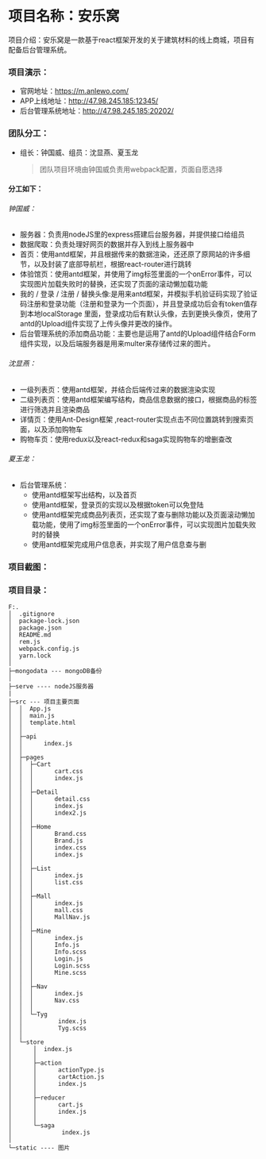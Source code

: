 # 项目名称：安乐窝

项目介绍：安乐窝是一款基于react框架开发的关于建筑材料的线上商城，项目有配备后台管理系统。

### 项目演示：

- 官网地址：<https://m.anlewo.com/> 
- APP上线地址：<http://47.98.245.185:12345/> 
- 后台管理系统地址：<http://47.98.245.185:20202/> 

### 团队分工：

- 组长：钟国威、组员：沈显燕、夏玉龙

  > 团队项目环境由钟国威负责用webpack配置，页面自愿选择

#### 分工如下：

###### 钟国威：

- 服务器：负责用nodeJS里的express搭建后台服务器，并提供接口给组员
- 数据爬取：负责处理好网页的数据并存入到线上服务器中
- 首页：使用antd框架，并且根据传来的数据渲染，还还原了原网站的许多细节，以及封装了底部导航栏，根据react-router进行跳转
- 体验馆页：使用antd框架，并使用了img标签里面的一个onError事件，可以实现图片加载失败时的替换，还实现了页面的滚动懒加载功能
- 我的 / 登录 / 注册 / 替换头像:是用来antd框架，并模拟手机验证码实现了验证码注册和登录功能（注册和登录为一个页面），并且登录成功后会有token值存到本地localStorage 里面，登录成功后有默认头像，去到更换头像页，使用了antd的Upload组件实现了上传头像并更改的操作。
- 后台管理系统的添加商品功能：主要也是运用了antd的Upload组件结合Form组件实现，以及后端服务器是用来multer来存储传过来的图片。

###### 沈显燕：

- 一级列表页：使用antd框架，并结合后端传过来的数据渲染实现
- 二级列表页：使用antd框架编写结构，商品信息数据的接口，根据商品的标签进行筛选并且渲染商品
- 详情页：使用Ant-Design框架 ,react-router实现点击不同位置跳转到搜索页面，以及添加购物车
- 购物车页：使用redux以及react-redux和saga实现购物车的增删查改

###### 夏玉龙：

- 后台管理系统：
  - 使用antd框架写出结构，以及首页
  - 使用antd框架，登录页的实现以及根据token可以免登陆
  - 使用antd框架完成商品列表页，还实现了查与删除功能以及页面滚动懒加载功能，使用了img标签里面的一个onError事件，可以实现图片加载失败时的替换
  - 使用antd框架完成用户信息表，并实现了用户信息查与删

### 项目截图：

### 项目目录：

```
F:.
│  .gitignore
│  package-lock.json
│  package.json
│  README.md
│  rem.js
│  webpack.config.js
│  yarn.lock
│
├─mongodata --- mongoDB备份
│
├─serve ---- nodeJS服务器
|
├─src --- 项目主要页面
│  │  App.js
│  │  main.js
│  │  template.html
│  │
│  ├─api
│  │      index.js
│  │
│  ├─pages
│  │  ├─Cart
│  │  │      cart.css
│  │  │      index.js
│  │  │
│  │  ├─Detail
│  │  │      detail.css
│  │  │      index.js
│  │  │      index2.js
│  │  │
│  │  ├─Home
│  │  │      Brand.css
│  │  │      Brand.js
│  │  │      index.css
│  │  │      index.js
│  │  │
│  │  ├─List
│  │  │      index.js
│  │  │      list.css
│  │  │
│  │  ├─Mall
│  │  │      index.js
│  │  │      mall.css
│  │  │      MallNav.js
│  │  │
│  │  ├─Mine
│  │  │      index.js
│  │  │      Info.js
│  │  │      Info.scss
│  │  │      Login.js
│  │  │      Login.scss
│  │  │      Mine.scss
│  │  │
│  │  ├─Nav
│  │  │      index.js
│  │  │      Nav.css
│  │  │
│  │  └─Tyg
│  │          index.js
│  │          Tyg.scss
│  │
│  └─store
│      │  index.js
│      │
│      ├─action
│      │      actionType.js
│      │      cartAction.js
│      │      index.js
│      │
│      ├─reducer
│      │      cart.js
│      │      index.js
│      │
│      └─saga
│              index.js
│
└─static ---- 图片
```

